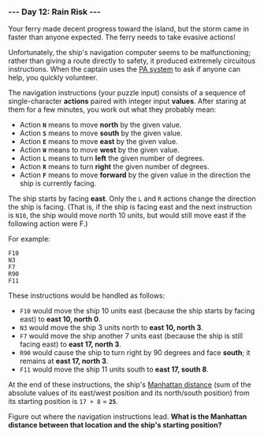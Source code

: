 ### --- Day 12: Rain Risk ---

Your ferry made decent progress toward the island, but the storm came in 
faster than anyone expected. The ferry needs to take evasive actions!

Unfortunately, the ship's navigation computer seems to be malfunctioning; 
rather than giving a route directly to safety, it produced extremely 
circuitous instructions. When the captain uses the [PA system](https://en.wikipedia.org/wiki/Public_address_system) to ask if 
anyone can help, you quickly volunteer.

The navigation instructions (your puzzle input) consists of a sequence of 
single-character **actions** paired with integer input **values**. After staring at 
them for a few minutes, you work out what they probably mean:

- Action **`N`** means to move **north** by the given value.
- Action **`S`** means to move **south** by the given value.
- Action **`E`** means to move **east** by the given value.
- Action **`W`** means to move **west** by the given value.
- Action **`L`** means to turn **left** the given number of degrees.
- Action **`R`** means to turn **right** the given number of degrees.
- Action **`F`** means to move **forward** by the given value in the direction the 
ship is currently facing.

The ship starts by facing **east**. Only the `L` and `R` actions change the 
direction the ship is facing. (That is, if the ship is facing east and the 
next instruction is `N10`, the ship would move north 10 units, but would 
still move east if the following action were F.)

For example:
```
F10
N3
F7
R90
F11
```
These instructions would be handled as follows:

- `F10` would move the ship 10 units east (because the ship starts by 
facing east) to **east 10, north 0**.
- `N3` would move the ship 3 units north to **east 10, north 3**.
- `F7` would move the ship another 7 units east (because the ship is still 
facing east) to **east 17, north 3**.
- `R90` would cause the ship to turn right by 90 degrees and face **south**; 
it remains at **east 17, north 3**.
- `F11` would move the ship 11 units south to **east 17, south 8**.

At the end of these instructions, the ship's [Manhattan distance](https://en.wikipedia.org/wiki/Manhattan_distance) (sum of the 
absolute values of its east/west position and its north/south position) 
from its starting position is `17 + 8` = **`25`**.

Figure out where the navigation instructions lead. **What is the Manhattan 
distance between that location and the ship's starting position?**
